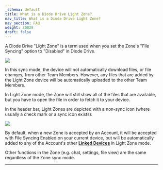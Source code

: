 ```yaml
---
_schema: default
title: What is a Diode Drive Light Zone?
nav_title: What is a Diode Drive Light Zone?
nav_section: FAQ
weight: 20028
draft: false
---
```

A Diode Drive "Light Zone" is a term used when you set the Zone's "File Syncing" option to "Disabled" in Diode Drive.

![](/uploads/image-16.png)

In this sync mode, the device will not automatically download files, or file changes, from other Team Members. However, any files that are added by the Light Zone device will be automatically uploaded to the other Team Members.

In Light Zone mode, the Zone will still show all of the files that are available, but you have to open the file in order to fetch it to your device.

In the header bar, Light Zones are depicted with a non-sync icon (where usually a check mark or a sync icon exists):

![](/uploads/image-17.png)

By default, when a new Zone is accepted by an Account, it will be accepted with File Syncing Enabled on your current device, but will be automatically added to any of the Account's other <a href="https://support.diode.io/article/g3d42k5onu" target="_blank" rel="noopener"><strong>Linked Devices</strong></a> in Light Zone mode.

Other functions in the Zone (e.g. chat, settings, file view) are the same regardless of the Zone sync mode.

---

&nbsp;
